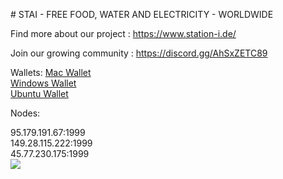 <p id="station"></p>
# STAI - FREE FOOD, WATER AND ELECTRICITY - WORLDWIDE

Find more about our project : https://www.station-i.de/

Join our growing community : https://discord.gg/AhSxZETC89

Wallets:
<a href="https://github.com/STATION-I/staicoin-blockchain/releases/download/1.0.2/staicoin-1.0.2.dmg">Mac Wallet</a><br>
<a href="https://github.com/STATION-I/staicoin-blockchain/releases/download/1.0.2/staicoin-blockchain_1.0.2_amd64.deb">Windows Wallet</a><br>
<a href="hhttps://github.com/STATION-I/staicoin-blockchain/releases/download/1.0.2/staicoin-blockchain_1.0.2_amd64.deb">Ubuntu Wallet</a><br>

Nodes:

95.179.191.67:1999<br>
149.28.115.222:1999<br>
45.77.230.175:1999<br>
<img src="https://www.station-i.de/wp-content/uploads/2016/07/sw_zuweso_iguru_station-i_gruen.jpg"/>
